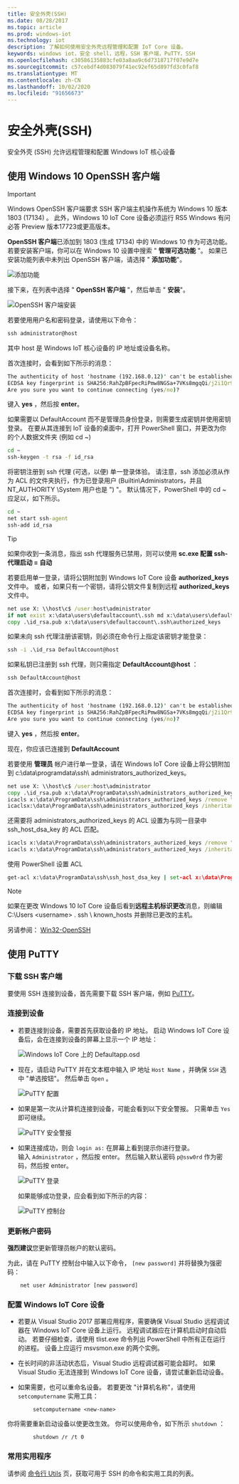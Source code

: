 ```yaml
---
title: 安全外壳(SSH)
ms.date: 08/28/2017
ms.topic: article
ms.prod: windows-iot
ms.technology: iot
description: 了解如何使用安全外壳远程管理和配置 IoT Core 设备。
keywords: windows iot，安全 shell，远程，SSH 客户端，PuTTY，SSH
ms.openlocfilehash: c30586135883cfe03a8aa9c6d7318717f07e9d7e
ms.sourcegitcommit: c57cebdf4d083079f41ec92ef65d897fd3c0faf8
ms.translationtype: MT
ms.contentlocale: zh-CN
ms.lasthandoff: 10/02/2020
ms.locfileid: "91656673"
---
```

# <a name="secure-shell-ssh"></a>安全外壳(SSH)
安全外壳 (SSH) 允许远程管理和配置 Windows IoT 核心设备

## <a name="using-the-windows-10-openssh-client"></a>使用 Windows 10 OpenSSH 客户端
> [!IMPORTANT]
> Windows OpenSSH 客户端要求 SSH 客户端主机操作系统为 Windows 10 版本 1803 (17134) 。 此外，Windows 10 IoT Core 设备必须运行 RS5 Windows 有问必答 Preview 版本17723或更高版本。

**OpenSSH 客户端**已添加到 1803 (生成 17134) 中的 Windows 10 作为可选功能。 若要安装客户端，你可以在 Windows 10 设置中搜索 " **管理可选功能** "。 如果已安装功能列表中未列出 OpenSSH 客户端，请选择 " **添加功能**"。

![添加功能](../media/SSH/add_a_feature.png)

接下来，在列表中选择 " **OpenSSH 客户端** "，然后单击 " **安装**"。

![OpenSSH 客户端安装](../media/SSH/optional_features.png)

若要使用用户名和密码登录，请使用以下命令：

```cmd
ssh administrator@host
```

其中 host 是 Windows IoT 核心设备的 IP 地址或设备名称。

首次连接时，会看到如下所示的消息：

```cmd
The authenticity of host 'hostname (192.168.0.12)' can't be established.
ECDSA key fingerprint is SHA256:RahZpBFpecRiPmw8NGSa+7VKs8mgqQi/j2i1Qr9lUNU.
Are you sure you want to continue connecting (yes/no)?
```

键入 **yes** ，然后按 **enter**。

如果需要以 DefaultAccount 而不是管理员身份登录，则需要生成密钥并使用密钥登录。  在要从其连接到 IoT 设备的桌面中，打开 PowerShell 窗口，并更改为你的个人数据文件夹 (例如 cd ~) 

```cmd
cd ~
ssh-keygen -t rsa -f id_rsa
```

将密钥注册到 ssh 代理 (可选，以便) 单一登录体验。  请注意，ssh 添加必须从作为 ACL 的文件夹执行，作为已登录用户 (Builtin\Administrators，并且 NT_AUTHORITY \System 用户也是 ") "。  默认情况下，PowerShell 中的 cd ~ 应足以，如下所示。

```cmd
cd ~
net start ssh-agent
ssh-add id_rsa
```

> [!TIP]
> 如果你收到一条消息，指出 ssh 代理服务已禁用，则可以使用 **sc.exe 配置 ssh-代理启动 = 自动**

若要启用单一登录，请将公钥附加到 Windows IoT Core 设备 **authorized_keys** 文件中。  或者，如果只有一个密钥，请将公钥文件复制到远程 **authorized_keys** 文件中。

```cmd
net use X: \\host\c$ /user:host\administrator
if not exist x:\data\users\defaultaccount\.ssh md x:\data\users\defaultaccount\.ssh
copy .\id_rsa.pub x:\data\users\defaultaccount\.ssh\authorized_keys
```

如果未向 ssh 代理注册该密钥，则必须在命令行上指定该密钥才能登录：

```cmd
ssh -i .\id_rsa DefaultAccount@host
```

如果私钥已注册到 ssh 代理，则只需指定 <strong>DefaultAccount@host</strong> ：

```cmd
ssh DefaultAccount@host
```

首次连接时，会看到如下所示的消息：

```cmd
The authenticity of host 'hostname (192.168.0.12)' can't be established.
ECDSA key fingerprint is SHA256:RahZpBFpecRiPmw8NGSa+7VKs8mgqQi/j2i1Qr9lUNU.
Are you sure you want to continue connecting (yes/no)?
```

键入 **yes** ，然后按 **enter**。

现在，你应该已连接到 **DefaultAccount**

若要使用 **管理员** 帐户进行单一登录，请在 Windows IoT Core 设备上将公钥附加到 c:\data\programdata\ssh\ administrators_authorized_keys。

```cmd
net use X: \\host\c$ /user:host\administrator
copy .\id_rsa.pub x:\data\ProgramData\ssh\administrators_authorized_keys
icacls x:\data\ProgramData\ssh\administrators_authorized_keys /remove "NT AUTHORITY\Authenticated Users"
icaclsx:\data\ProgramData\ssh\administrators_authorized_keys /inheritance:r
```

还需要将 administrators_authorized_keys 的 ACL 设置为与同一目录中 ssh_host_dsa_key 的 ACL 匹配。

```cmd
icacls x:\data\ProgramData\ssh\administrators_authorized_keys /remove "NT AUTHORITY\Authenticated Users"
icacls x:\data\ProgramData\ssh\administrators_authorized_keys /inheritance:r
```

使用 PowerShell 设置 ACL

```cmd
get-acl x:\data\ProgramData\ssh\ssh_host_dsa_key | set-acl x:\data\ProgramData\ssh\administrators_authorized_keys
```

> [!NOTE]
> 如果在更改 Windows 10 IoT Core 设备后看到**远程主机标识更改**消息，则编辑 C:\Users \<username> \. ssh \ known_hosts 并删除已更改的主机。

另请参阅： [Win32-OpenSSH](https://github.com/PowerShell/Win32-OpenSSH/wiki/ssh.exe-examples)

## <a name="using-putty"></a>使用 PuTTY

### <a name="download-an-ssh-client"></a>下载 SSH 客户端
要使用 SSH 连接到设备，首先需要下载 SSH 客户端，例如 [PuTTY](http://the.earth.li/~sgtatham/putty/latest/x86/putty.exe)。

### <a name="connect-to-your-device"></a>连接到设备
* 若要连接到设备，需要首先获取设备的 IP 地址。  启动 Windows IoT Core 设备后，会在连接到设备的屏幕上显示一个 IP 地址：

    ![Windows IoT Core 上的 Defaultapp.osd](../media/SSH/DefaultApp.png)

* 现在，请启动 PuTTY 并在文本框中输入 IP 地址 `Host Name` ，并确保 `SSH` 选中 "单选按钮"。  然后单击 `Open` 。

    ![PuTTY 配置](../media/SSH/putty_config.png)

* 如果是第一次从计算机连接到设备，可能会看到以下安全警报。  只需单击 `Yes` 即可继续。

    ![PuTTY 安全警报](../media/SSH/putty_security_prompt.png)

* 如果连接成功，则会 `login as:` 在屏幕上看到提示你进行登录。  
    输入 `Administrator` ，然后按 enter。  然后输入默认密码 `p@ssw0rd` 作为密码，然后按 enter。

    ![PuTTY 登录](../media/SSH/putty_login.png)

    如果能够成功登录，应会看到如下所示的内容：

    ![PuTTY 控制台](../media/ssh/putty_console.png)

### <a name="update-account-password"></a>更新帐户密码

**强烈建议**您更新管理员帐户的默认密码。

为此，请在 PuTTY 控制台中输入以下命令， `[new password]` 并将替换为强密码：
```    
    net user Administrator [new password]
```    
### <a name="configure-your-windows-iot-core-device"></a>配置 Windows IoT Core 设备
* 若要从 Visual Studio 2017 部署应用程序，需要确保 Visual Studio 远程调试器在 Windows IoT Core 设备上运行。 远程调试器应在计算机启动时自动启动。 若要仔细检查，请使用 tlist.exe 命令列出 PowerShell 中所有正在运行的进程。 设备上应运行 msvsmon.exe 的两个实例。

* 在长时间的非活动状态后，Visual Studio 远程调试器可能会超时。 如果 Visual Studio 无法连接到 Windows IoT Core 设备，请尝试重新启动设备。

* 如果需要，也可以重命名设备。 若要更改 "计算机名称"，请使用 `setcomputername` 实用工具：
```
        setcomputername <new-name>
```
你将需要重新启动设备以使更改生效。 你可以使用命令，如下所示 `shutdown` ：
```
        shutdown /r /t 0
```
### <a name="commonly-used-utilities"></a>常用实用程序

请参阅 [命令行 Utils](../manage-your-device/CommandLineUtils.md) 页，获取可用于 SSH 的命令和实用工具的列表。
